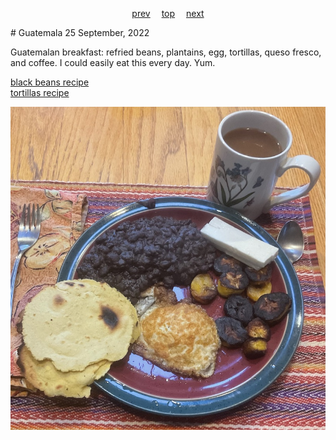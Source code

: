<span><p align=center>
[prev](grenada.md)&emsp;
[top](../index.md)&emsp;
[next](guinea.md)
</p></span>
# Guatemala
25 September, 2022


Guatemalan breakfast: refried beans, plantains, egg, tortillas, queso
fresco, and coffee. I could easily eat this every day. Yum.

[black beans recipe](https://www.recipezazz.com/recipe/guatemalan-refried-black-beans-14579)<br>
[tortillas recipe](https://blog.unbound.org/2013/03/how-to-make-guatemalan-tortillas-recipe/)

![breakfast](images/guatemala.jpeg)
